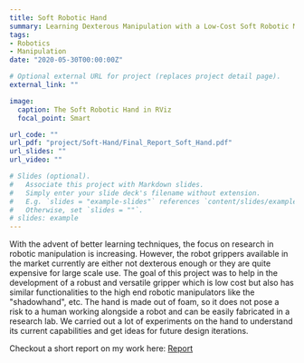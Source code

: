 ```yaml
---
title: Soft Robotic Hand
summary: Learning Dexterous Manipulation with a Low-Cost Soft Robotic Manipulator
tags:
- Robotics
- Manipulation
date: "2020-05-30T00:00:00Z"

# Optional external URL for project (replaces project detail page).
external_link: ""

image:
  caption: The Soft Robotic Hand in RViz
  focal_point: Smart

url_code: ""
url_pdf: "project/Soft-Hand/Final_Report_Soft_Hand.pdf"
url_slides: ""
url_video: ""

# Slides (optional).
#   Associate this project with Markdown slides.
#   Simply enter your slide deck's filename without extension.
#   E.g. `slides = "example-slides"` references `content/slides/example-slides.md`.
#   Otherwise, set `slides = ""`.
# slides: example
---
```


With the advent of better learning techniques, the focus on research in robotic manipulation is increasing. However, the robot grippers available in the market currently are either not dexterous enough or they are quite expensive for large scale use. The goal of this project was to help in the development of a robust and versatile gripper which is low cost but also has similar functionalities to the high end robotic manipulators like the "shadowhand", etc. The hand is made out of foam, so it does not pose a risk to a human working alongside a robot and can be easily fabricated in a research lab. We carried out a lot of experiments on the hand to understand its current capabilities and get ideas for future design iterations.

Checkout a short report on my work here: [Report](Final_Report_Soft_Hand.pdf)